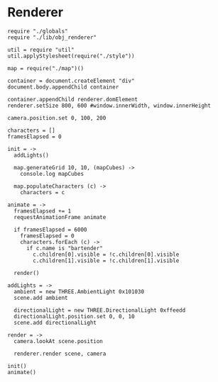 Renderer
========

    require "./globals"
    require "./lib/obj_renderer"

    util = require "util"
    util.applyStylesheet(require("./style"))

    map = require("./map")()

    container = document.createElement "div"
    document.body.appendChild container

    container.appendChild renderer.domElement
    renderer.setSize 800, 600 #window.innerWidth, window.innerHeight

    camera.position.set 0, 100, 200
    
    characters = []
    framesElapsed = 0

    init = ->
      addLights()

      map.generateGrid 10, 10, (mapCubes) ->
        console.log mapCubes

      map.populateCharacters (c) ->
        characters = c

    animate = ->
      framesElapsed += 1
      requestAnimationFrame animate
      
      if framesElapsed = 6000
        framesElapsed = 0
        characters.forEach (c) ->
          if c.name is "bartender"
            c.children[0].visible = !c.children[0].visible
            c.children[1].visible = !c.children[1].visible

      render()

    addLights = ->
      ambient = new THREE.AmbientLight 0x101030
      scene.add ambient

      directionalLight = new THREE.DirectionalLight 0xffeedd
      directionalLight.position.set 0, 0, 10
      scene.add directionalLight

    render = ->
      camera.lookAt scene.position

      renderer.render scene, camera

    init()
    animate()
